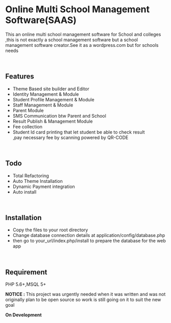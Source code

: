 # Online Multi School Management Software(SAAS)

<p>This an online multi school management software for School and colleges ,this is not exactly a school management software but a school management software creator.See it as a wordpress.com but for schools needs </p>

<br>

## Features

<ul>
	<li>Theme Based site builder and Editor</li>
	<li>Identity Management & Module</li>
	<li>Student Profile Management & Module</li>
	<li>Staff Management & Module</li>
	<li>Parent  Module</li>
	<li>SMS Communication btw Parent and School</li>
	<li>Result Publish & Management Module</li>
	<li>Fee collection</li>
	<li>Student Id card printing that let student be able to check result <br>,pay necessary fee by scanning powered by QR-CODE</li>

</ul>


</ul>

<br>

## Todo
<ul>
	<li>Total Refactoring</li>
	<li>Auto Theme Installation</li>
    <li>Dynamic Payment integration</li>
    <li>Auto install</li>
</ul>

<br>

## Installation
<ul>
	<li>Copy the files to your root directory</li>
	<li>Change database connection details at application/config/database.php</li>
	<li>then go to your_url/index.php/install to prepare the database for the web app</li>

</ul>

<br>

## Requirement
PHP 5.6+,MSQL 5+ 
<br>

<b>NOTICE : </b>This project was urgently needed when it was written and was not originally plan to be open source so work is still going on it to suit the new goal

<b>On Development</b>
